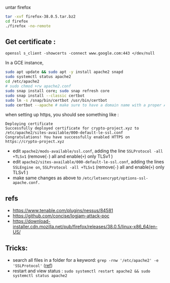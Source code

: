 untar firefox

```bash
tar -xvf firefox-38.0.5.tar.bz2
cd firefox
./firefox -no-remote
```

## Get certificate :

```
openssl s_client -showcerts -connect www.google.com:443 </dev/null
```

In a GCE instance,

```bash
sudo apt update && sudo apt -y install apache2 snapd
sudo systemctl status apache2
cd /etc/apache2
# sudo chmod +rw apache2.conf
sudo snap install core; sudo snap refresh core
sudo snap install --classic certbot
sudo ln -s /snap/bin/certbot /usr/bin/certbot
sudo certbot --apache # make sure to have a domain name with a proper A-record for resolving the DNS. It's crypto-project.xyz here
```

when setting up https, you should see something like :

```
Deploying certificate
Successfully deployed certificate for crypto-project.xyz to /etc/apache2/sites-available/000-default-le-ssl.conf
Congratulations! You have successfully enabled HTTPS on https://crypto-project.xyz
```

- edit `apache2/mods-available/ssl.conf`, adding the line `SSLProtocol -all +TLSv1` (remove(`-`) all and enable(`+`) only TLSv1 )
- edit `apache2/sites-available/000-default-le-ssl.conf`, adding the lines `SSLEngine on`, `SSLProtocol -all +TLSv1` (remove(`-`) all and enable(`+`) only TLSv1 )
- make same changes as above to `/etc/letsencrypt/options-ssl-apache.conf.`

## refs

- https://www.tenable.com/plugins/nessus/84581
- https://github.com/concise/logjam-attack-poc
- https://download-installer.cdn.mozilla.net/pub/firefox/releases/38.0.5/linux-x86_64/en-US/

## Tricks:

- search all files in a folder for a keyword: `grep -rnw '/etc/apache2' -e 'SSLProtocol'` ([ref](https://stackoverflow.com/a/16957078/6274300))
- restart and view status : `sudo systemctl restart apache2 && sudo systemctl status apache2`
